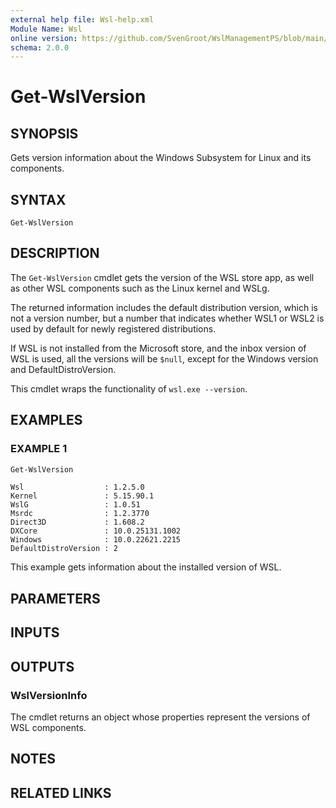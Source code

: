 ```yaml
---
external help file: Wsl-help.xml
Module Name: Wsl
online version: https://github.com/SvenGroot/WslManagementPS/blob/main/docs/Get-WslVersion.md
schema: 2.0.0
---
```


# Get-WslVersion

## SYNOPSIS

Gets version information about the Windows Subsystem for Linux and its components.

## SYNTAX

```
Get-WslVersion
```

## DESCRIPTION

The `Get-WslVersion` cmdlet gets the version of the WSL store app, as well as other WSL components
such as the Linux kernel and WSLg.

The returned information includes the default distribution version, which is not a version number,
but a number that indicates whether WSL1 or WSL2 is used by default for newly registered
distributions.

If WSL is not installed from the Microsoft store, and the inbox version of WSL is used, all the
versions will be `$null`, except for the Windows version and DefaultDistroVersion.

This cmdlet wraps the functionality of `wsl.exe --version`.

## EXAMPLES

### EXAMPLE 1

```powershell
Get-WslVersion
```

```Output
Wsl                  : 1.2.5.0
Kernel               : 5.15.90.1
WslG                 : 1.0.51
Msrdc                : 1.2.3770
Direct3D             : 1.608.2
DXCore               : 10.0.25131.1002
Windows              : 10.0.22621.2215
DefaultDistroVersion : 2
```

This example gets information about the installed version of WSL.

## PARAMETERS

## INPUTS

## OUTPUTS

### WslVersionInfo

The cmdlet returns an object whose properties represent the versions of WSL components.

## NOTES

## RELATED LINKS
